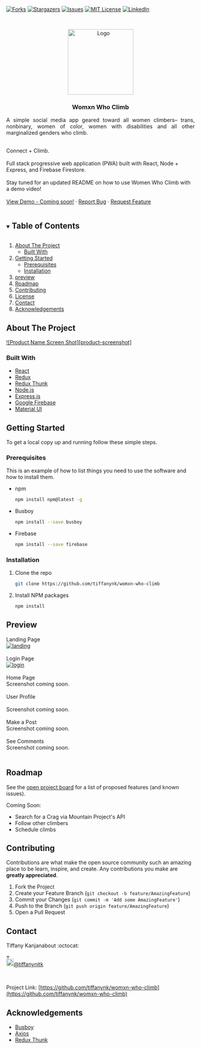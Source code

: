<!--
*** Thanks for checking out the Best-README-Template. If you have a suggestion
*** that would make this better, please fork the repo and create a pull request
*** or simply open an issue with the tag "enhancement".
*** Thanks again! Now go create something AMAZING! :D
***
***
***
*** To avoid retyping too much info. Do a search and replace for the following:
*** github_username, repo_name, twitter_handle, email, project_title, project_description
-->



<!-- PROJECT SHIELDS -->
<!--
*** I'm using markdown "reference style" links for readability.
*** Reference links are enclosed in brackets [ ] instead of parentheses ( ).
*** See the bottom of this document for the declaration of the reference variables
*** for contributors-url, forks-url, etc. This is an optional, concise syntax you may use.
*** https://www.markdownguide.org/basic-syntax/#reference-style-links
-->
[![Forks][forks-shield]][forks-url]
[![Stargazers][stars-shield]][stars-url]
[![Issues][issues-shield]][issues-url]
[![MIT License][license-shield]][license-url]
[![LinkedIn][linkedin-shield]][linkedin-url]



<!-- PROJECT LOGO -->
<br />
<p align="center">
  <a href="https://github.com/tiffanynk/womxn-who-climb">
    <img src="https://i.ibb.co/PrJ8kyD/wwc-logo.png" alt="Logo" width="175" height="175">
  </a>

  <h3 align="center">Womxn Who Climb</h3>

  <p align="justify">
A simple social media app geared toward all women climbers– trans, nonbinary, women of color, women with disabilities and all other marginalized genders who climb.
<br />
<br />
  
Connect + Climb.
<br/>
<br />
Full stack progressive web application (PWA) built with React, Node + Express, and Firebase Firestore.
<br/>
<br />
Stay tuned for an updated README on how to use Women Who Climb with a demo video!
    <br />
    <br />
    <a href="https://github.com/tiffanynk/womxn-who-climb">View Demo - Coming soon!</a>
    ·
    <a href="https://github.com/tiffanynk/womxn-who-climb/issues">Report Bug</a>
    ·
    <a href="https://github.com/tiffanynk/womxn-who-climb/issues">Request Feature</a>
  </p>
</p>



<!-- TABLE OF CONTENTS -->
<details open="open">
  <summary><h2 style="display: inline-block">Table of Contents</h2></summary>
  <ol>
    <li>
      <a href="#about-the-project">About The Project</a>
      <ul>
        <li><a href="#built-with">Built With</a></li>
      </ul>
    </li>
    <li>
      <a href="#getting-started">Getting Started</a>
      <ul>
        <li><a href="#prerequisites">Prerequisites</a></li>
        <li><a href="#installation">Installation</a></li>
      </ul>
    </li>
    <li><a href="#preview">preview</a></li>
    <li><a href="#roadmap">Roadmap</a></li>
    <li><a href="#contributing">Contributing</a></li>
    <li><a href="#license">License</a></li>
    <li><a href="#contact">Contact</a></li>
    <li><a href="#acknowledgements">Acknowledgements</a></li>
  </ol>
</details>



<!-- ABOUT THE PROJECT -->
## About The Project

[![Product Name Screen Shot][product-screenshot]](https://example.com)

### Built With

* [React](https://reactjs.org/)
* [Redux](https://react-redux.js.org/)
* [Redux Thunk](https://www.npmjs.com/package/redux-thunk)
* [Node.js](https://nodejs.org/en/)
* [Express.js](https://expressjs.com/)
* [Google Firebase](https://firebase.google.com/)
* [Material UI](https://material-ui.com/)


<!-- GETTING STARTED -->
## Getting Started

To get a local copy up and running follow these simple steps.

### Prerequisites

This is an example of how to list things you need to use the software and how to install them.
* npm
  ```sh
  npm install npm@latest -g
  ```
* Busboy
  ```sh
  npm install --save busboy
  ```
* Firebase
  ```sh
  npm install --save firebase
  ```
### Installation

1. Clone the repo
   ```sh
   git clone https://github.com/tiffanynk/womxn-who-climb
   ```
2. Install NPM packages
   ```sh
   npm install
   ```



<!-- USAGE EXAMPLES -->
## Preview
Landing Page<br />
<a href="https://ibb.co/MnQZKSq"><img src="https://i.ibb.co/XXMj6Lm/landing.png" alt="landing" border="0"></a><br /><br />
Login Page <br />
<a href="https://ibb.co/tQj1Ms0"><img src="https://i.ibb.co/2WVp7tz/login.png" alt="login" border="0"></a> <br /><br />
Home Page <br />
Screenshot coming soon.<br /><br />
User Profile <br /><br />
Screenshot coming soon.<br /><br />
Make a Post <br />
Screenshot coming soon.<br /><br />
See Comments <br />
Screenshot coming soon.<br /><br />


<!-- ROADMAP -->
## Roadmap

See the [open project board](https://github.com/tiffanynk/womxn-who-climb/projects) for a list of proposed features (and known issues).

Coming Soon:
* Search for a Crag via Mountain Project's API
* Follow other climbers
* Schedule climbs


<!-- CONTRIBUTING -->
## Contributing

Contributions are what make the open source community such an amazing place to be learn, inspire, and create. Any contributions you make are **greatly appreciated**.

1. Fork the Project
2. Create your Feature Branch (`git checkout -b feature/AmazingFeature`)
3. Commit your Changes (`git commit -m 'Add some AmazingFeature'`)
4. Push to the Branch (`git push origin feature/AmazingFeature`)
5. Open a Pull Request

<!-- CONTACT -->
## Contact
Tiffany Kanjanabout :octocat:
<br />
<br />
<a href="https://www.linkedin.com/in/tiffany-kanjanabout/"><img src="https://user-images.githubusercontent.com/68958970/94946276-dc7b8a00-04a9-11eb-9431-366689b9fa06.png" alt="Tiffany Kanjanabout" style="width:10px;height:10px;"></a>
<br />
<img src="https://i.ibb.co/4VQGTRp/twitter.png" alt="twitter" width="20" height="20">[@tiffanynitk](https://twitter.com/tiffanynitk)
<br />

<br />

Project Link: [https://github.com/tiffanynk/womxn-who-climb](https://github.com/tiffanynk/womxn-who-climb)



<!-- ACKNOWLEDGEMENTS -->
## Acknowledgements

* [Busboy](https://github.com/mscdex/busboy)
* [Axios](https://github.com/axios/axios)
* [Redux Thunk](https://github.com/reduxjs/redux-thunk)





<!-- MARKDOWN LINKS & IMAGES -->
<!-- https://www.markdownguide.org/basic-syntax/#reference-style-links -->
[forks-shield]: https://img.shields.io/github/forks/tiffanynk/repo.svg?style=for-the-badge
[forks-url]: https://github.com/tiffanynk/repo/network/members
[stars-shield]: https://img.shields.io/github/stars/tiffanynk/repo.svg?style=for-the-badge
[stars-url]: https://github.com/tiffanynk/repo/stargazers
[issues-shield]: https://img.shields.io/github/issues/tiffanynk/repo.svg?style=for-the-badge
[issues-url]: https://github.com/tiffanynk/repo/issues
[license-shield]: https://img.shields.io/github/license/tiffanynk/repo.svg?style=for-the-badge
[license-url]: https://github.com/tiffanynk/repo/blob/master/LICENSE.txt
[linkedin-shield]: https://img.shields.io/badge/-LinkedIn-black.svg?style=for-the-badge&logo=linkedin&colorB=555
[linkedin-url]: https://linkedin.com/in/tiffany-kanjanabout
